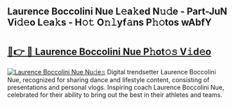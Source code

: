 ## Laurence Boccolini Nue L𝚎a𝚔ed N𝚞𝚍e - Part-JuN Vi𝚍𝚎o L𝚎a𝚔s - H𝚘𝚝 O𝚗𝚕yf𝚊ns P𝚑𝚘tos wAbfY

# <h2><a href="http://kf8l4up.oniu.top/?m=Laurence+Boccolini+Nue">🔗👉 🔴 Laurence Boccolini Nue P𝚑ot𝚘𝚜 V𝚒d𝚎o</a></h2>

[![Laurence Boccolini Nue Nu𝚍e𝚜](https://i.imgur.com/0qMVB7G.gif)](http://kf8l4up.oniu.top/?m=Laurence+Boccolini+Nue)
Digital trendsetter Laurence Boccolini Nue, recognized for sharing dance and lifestyle content, consisting of presentations and personal vlogs. Inspiring coach Laurence Boccolini Nue, celebrated for their ability to bring out the best in their athletes and teams.  
